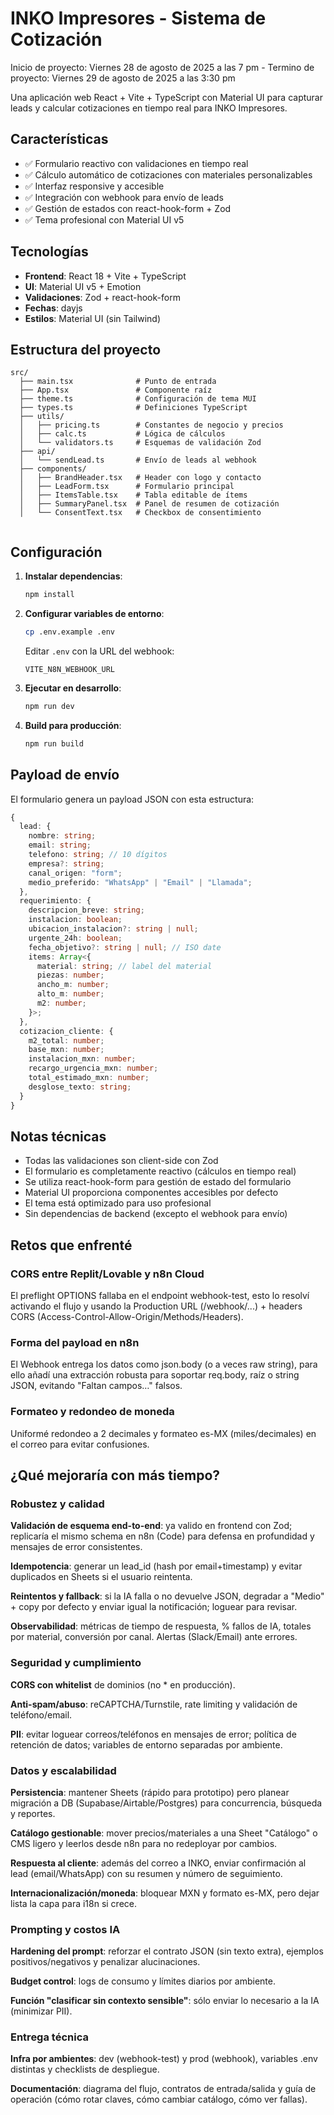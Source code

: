 # INKO Impresores - Sistema de Cotización
Inicio de proyecto: Viernes 28 de agosto de 2025 a las 7 pm - Termino de proyecto: Viernes 29 de agosto de 2025 a las 3:30 pm

Una aplicación web React + Vite + TypeScript con Material UI para capturar leads y calcular cotizaciones en tiempo real para INKO Impresores.

## Características

- ✅ Formulario reactivo con validaciones en tiempo real
- ✅ Cálculo automático de cotizaciones con materiales personalizables
- ✅ Interfaz responsive y accesible
- ✅ Integración con webhook para envío de leads
- ✅ Gestión de estados con react-hook-form + Zod
- ✅ Tema profesional con Material UI v5

## Tecnologías

- **Frontend**: React 18 + Vite + TypeScript
- **UI**: Material UI v5 + Emotion
- **Validaciones**: Zod + react-hook-form
- **Fechas**: dayjs
- **Estilos**: Material UI (sin Tailwind)

## Estructura del proyecto

```
src/
  ├── main.tsx              # Punto de entrada
  ├── App.tsx               # Componente raíz
  ├── theme.ts              # Configuración de tema MUI
  ├── types.ts              # Definiciones TypeScript
  ├── utils/
  │   ├── pricing.ts        # Constantes de negocio y precios
  │   ├── calc.ts           # Lógica de cálculos
  │   └── validators.ts     # Esquemas de validación Zod
  ├── api/
  │   └── sendLead.ts       # Envío de leads al webhook
  ├── components/
  │   ├── BrandHeader.tsx   # Header con logo y contacto
  │   ├── LeadForm.tsx      # Formulario principal
  │   ├── ItemsTable.tsx    # Tabla editable de ítems
  │   ├── SummaryPanel.tsx  # Panel de resumen de cotización
  │   └── ConsentText.tsx   # Checkbox de consentimiento
 
```

## Configuración

1. **Instalar dependencias**:
   ```bash
   npm install
   ```

2. **Configurar variables de entorno**:
   ```bash
   cp .env.example .env
   ```
   
   Editar `.env` con la URL del webhook:
   ```
   VITE_N8N_WEBHOOK_URL
   ```

3. **Ejecutar en desarrollo**:
   ```bash
   npm run dev
   ```

4. **Build para producción**:
   ```bash
   npm run build
   ```

## Payload de envío

El formulario genera un payload JSON con esta estructura:

```typescript
{
  lead: {
    nombre: string;
    email: string;
    telefono: string; // 10 dígitos
    empresa?: string;
    canal_origen: "form";
    medio_preferido: "WhatsApp" | "Email" | "Llamada";
  },
  requerimiento: {
    descripcion_breve: string;
    instalacion: boolean;
    ubicacion_instalacion?: string | null;
    urgente_24h: boolean;
    fecha_objetivo?: string | null; // ISO date
    items: Array<{
      material: string; // label del material
      piezas: number;
      ancho_m: number;
      alto_m: number;
      m2: number;
    }>;
  },
  cotizacion_cliente: {
    m2_total: number;
    base_mxn: number;
    instalacion_mxn: number;
    recargo_urgencia_mxn: number;
    total_estimado_mxn: number;
    desglose_texto: string;
  }
}
```

## Notas técnicas

- Todas las validaciones son client-side con Zod
- El formulario es completamente reactivo (cálculos en tiempo real)
- Se utiliza react-hook-form para gestión de estado del formulario
- Material UI proporciona componentes accesibles por defecto
- El tema está optimizado para uso profesional
- Sin dependencias de backend (excepto el webhook para envío)

## Retos que enfrenté

### CORS entre Replit/Lovable y n8n Cloud

El preflight OPTIONS fallaba en el endpoint webhook-test, esto lo resolví activando el flujo y usando la Production URL (/webhook/...) + headers CORS (Access-Control-Allow-Origin/Methods/Headers).

### Forma del payload en n8n

El Webhook entrega los datos como json.body (o a veces raw string), para ello añadí una extracción robusta para soportar req.body, raíz o string JSON, evitando "Faltan campos…" falsos.

### Formateo y redondeo de moneda

Uniformé redondeo a 2 decimales y formateo es-MX (miles/decimales) en el correo para evitar confusiones.

## ¿Qué mejoraría con más tiempo?

### Robustez y calidad

**Validación de esquema end-to-end**: ya valido en frontend con Zod; replicaría el mismo schema en n8n (Code) para defensa en profundidad y mensajes de error consistentes.

**Idempotencia**: generar un lead_id (hash por email+timestamp) y evitar duplicados en Sheets si el usuario reintenta.

**Reintentos y fallback**: si la IA falla o no devuelve JSON, degradar a "Medio" + copy por defecto y enviar igual la notificación; loguear para revisar.

**Observabilidad**: métricas de tiempo de respuesta, % fallos de IA, totales por material, conversión por canal. Alertas (Slack/Email) ante errores.

### Seguridad y cumplimiento

**CORS con whitelist** de dominios (no * en producción).

**Anti-spam/abuso**: reCAPTCHA/Turnstile, rate limiting y validación de teléfono/email.

**PII**: evitar loguear correos/teléfonos en mensajes de error; política de retención de datos; variables de entorno separadas por ambiente.

### Datos y escalabilidad

**Persistencia**: mantener Sheets (rápido para prototipo) pero planear migración a DB (Supabase/Airtable/Postgres) para concurrencia, búsqueda y reportes.

**Catálogo gestionable**: mover precios/materiales a una Sheet "Catálogo" o CMS ligero y leerlos desde n8n para no redeployar por cambios.

**Respuesta al cliente**: además del correo a INKO, enviar confirmación al lead (email/WhatsApp) con su resumen y número de seguimiento.

**Internacionalización/moneda**: bloquear MXN y formato es-MX, pero dejar lista la capa para i18n si crece.

### Prompting y costos IA

**Hardening del prompt**: reforzar el contrato JSON (sin texto extra), ejemplos positivos/negativos y penalizar alucinaciones.

**Budget control**: logs de consumo y límites diarios por ambiente.

**Función "clasificar sin contexto sensible"**: sólo enviar lo necesario a la IA (minimizar PII).

### Entrega técnica

**Infra por ambientes**: dev (webhook-test) y prod (webhook), variables .env distintas y checklists de despliegue.

**Documentación**: diagrama del flujo, contratos de entrada/salida y guía de operación (cómo rotar claves, cómo cambiar catálogo, cómo ver fallas).
